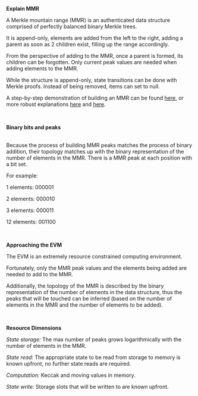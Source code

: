 **Explain MMR**

A Merkle mountain range (MMR) is an authenticated data structure comprised of perfectly balanced binary Merkle trees.

It is append-only, elements are added from the left to the right, adding a parent as soon as 2 children exist, filling up the range accordingly. 

From the perspective of adding to the MMR, once a parent is formed, its children can be forgotten. Only current peak values are needed when adding elements to the MMR. 

While the structure is append-only, state transitions can be done with Merkle proofs. Instead of being removed, items can set to null.

A step-by-step demonstration of building an MMR can be found [here](https://talk.nervos.org/t/merging-merkle-mountain-ranges/7273), or more robust explanations [here](https://docs.grin.mw/wiki/chain-state/merkle-mountain-range/) and [here](https://docs.rs/merklemountainrange/latest/src/merklemountainrange/lib.rs.html#23-183).

<br>

**Binary bits and peaks** 

<br>
Because the process of building MMR peaks matches the process of binary addition, their topology matches up with the binary representation of the number of elements in the MMR. There is a MMR peak at each position with a bit set.

For example:

1 elements:   000001

2 elements:   000010

3 elements:   000011

12 elements: 001100

<br>

**Approaching the EVM**

The EVM is an extremely resource constrained computing environment. 

Fortunately, only the MMR peak values and the elements being added are needed to add to the MMR. 

Additionally, the topology of the MMR is described by the binary representation of the number of elements in the data structure, thus the peaks that will be touched can be inferred (based on the number of elements in the MMR and the number of elements to be added).

<br>

**Resource Dimensions**


_State storage:_ The max number of peaks grows logarithmically with the number of elements in the MMR.

_State read:_ The appropriate state to be read from storage to memory is known upfront, no further state reads are required.

_Computation:_ Keccak and moving values in memory.

_State write:_ Storage slots that will be written to are known upfront.
